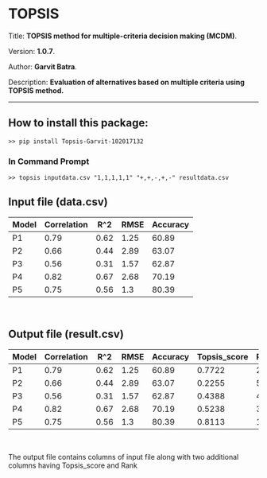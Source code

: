 # TOPSIS

Title: **TOPSIS method for multiple-criteria decision making (MCDM)**.

Version: **1.0.7**.

Author: **Garvit Batra**.

Description: **Evaluation of alternatives based on multiple criteria using TOPSIS method.**

---

## How to install this package:

```
>> pip install Topsis-Garvit-102017132
```

### In Command Prompt

```
>> topsis inputdata.csv "1,1,1,1,1" "+,+,-,+,-" resultdata.csv
```

## Input file (data.csv)

| Model | Correlation | R^2  | RMSE | Accuracy |
| ----- | ----------- | ---- | ---- | -------- |
| P1    | 0.79        | 0.62 | 1.25 | 60.89    |
| P2    | 0.66        | 0.44 | 2.89 | 63.07    |
| P3    | 0.56        | 0.31 | 1.57 | 62.87    |
| P4    | 0.82        | 0.67 | 2.68 | 70.19    |
| P5    | 0.75        | 0.56 | 1.3  | 80.39    |

<br>

## Output file (result.csv)

| Model | Correlation | R^2  | RMSE | Accuracy | Topsis_score | Rank |
| ----- | ----------- | ---- | ---- | -------- | ------------ | ---- |
| P1    | 0.79        | 0.62 | 1.25 | 60.89    | 0.7722       | 2    |
| P2    | 0.66        | 0.44 | 2.89 | 63.07    | 0.2255       | 5    |
| P3    | 0.56        | 0.31 | 1.57 | 62.87    | 0.4388       | 4    |
| P4    | 0.82        | 0.67 | 2.68 | 70.19    | 0.5238       | 3    |
| P5    | 0.75        | 0.56 | 1.3  | 80.39    | 0.8113       | 1    |

<br>

The output file contains columns of input file along with two additional columns having Topsis_score and Rank
